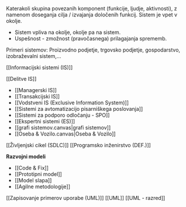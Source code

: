 Katerakoli skupina povezanih komponent (funkcije, ljudje, aktivnosti), z namenom doseganja cilja / izvajanja določenih funkcij. Sistem je vpet v okolje.

- Sistem vpliva na okolje, okolje pa na sistem.
- Uspešnost - zmožnost (pravočasnega) prilagajanja sprememb.

Primeri sistemov:
Proizvodno podjetje, trgovsko podjetje, gospodarstvo, izobraževalni sistem,...

[[Informacijski sistemi (IS)]]

[[Delitve IS]]
- [[Managerski IS]]
- [[Transakcijski IS]]
- [[Vodstveni IS (Exclusive Information System)]]
- [[Sistemi za avtomatizacijo pisarniškega poslovanja]]
- [[Sistemi za podporo odločanju - SPO]]
- [[Ekspertni sistemi (ES)]]
- [[grafi sistemov.canvas|grafi sistemov]]
- [[Oseba & Vozilo.canvas|Oseba & Vozilo]]

[[Življenjski cikel (SDLC)]]
[[Programsko inženirstvo (DEF.)]]



**Razvojni modeli**
- [[Code & Fix]]
- [[Prototipni model]]
- [[Model slapa]]
- [[Agilne metodologije]]

[[Zapisovanje primerov uporabe (UML)]]
[[UML]]
[[UML - razred]]

